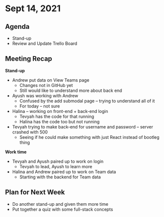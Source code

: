 # Sept 14, 2021
## Agenda
- Stand-up
- Review and Update Trello Board

## Meeting Recap
**Stand-up**
- Andrew put data on View Teams page
  - Changes not in GitHub yet
  - Still would like to understand more about back end
- Ayush was working with Andrew
  - Confused by the add submodal page – trying to understand all of it
  - For today – not sure
- Halina – working on front-end + back-end login
  - Tevyah has the code for that running
  - Halina has the code too but not running
- Tevyah trying to make back-end for username and password – server crashed with 500
  - Seeing if he could make something with just React instead of bootleg thing

**Work time**
- Tevyah and Ayush paired up to work on login
  - Tevyah to lead, Ayush to learn more
- Halina and Andrew paired up to work on Team data
  - Starting with the backend for Team data

## Plan for Next Week
- Do another stand-up and given them more time
- Put together a quiz with some full-stack concepts
